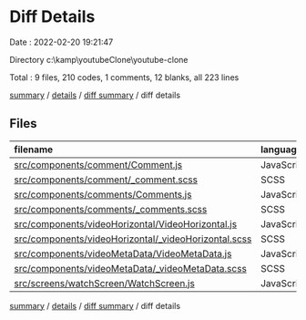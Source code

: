 # Diff Details

Date : 2022-02-20 19:21:47

Directory c:\kamp\youtubeClone\youtube-clone

Total : 9 files,  210 codes, 1 comments, 12 blanks, all 223 lines

[summary](results.md) / [details](details.md) / [diff summary](diff.md) / diff details

## Files
| filename | language | code | comment | blank | total |
| :--- | :--- | ---: | ---: | ---: | ---: |
| [src/components/comment/Comment.js](/src/components/comment/Comment.js) | JavaScript | 21 | 0 | 2 | 23 |
| [src/components/comment/_comment.scss](/src/components/comment/_comment.scss) | SCSS | 14 | 0 | 1 | 15 |
| [src/components/comments/Comments.js](/src/components/comments/Comments.js) | JavaScript | 29 | 1 | 0 | 30 |
| [src/components/comments/_comments.scss](/src/components/comments/_comments.scss) | SCSS | 25 | 0 | 0 | 25 |
| [src/components/videoHorizontal/VideoHorizontal.js](/src/components/videoHorizontal/VideoHorizontal.js) | JavaScript | 32 | 0 | 1 | 33 |
| [src/components/videoHorizontal/_videoHorizontal.scss](/src/components/videoHorizontal/_videoHorizontal.scss) | SCSS | 69 | 0 | 8 | 77 |
| [src/components/videoMetaData/VideoMetaData.js](/src/components/videoMetaData/VideoMetaData.js) | JavaScript | 14 | 0 | 0 | 14 |
| [src/components/videoMetaData/_videoMetaData.scss](/src/components/videoMetaData/_videoMetaData.scss) | SCSS | 12 | 0 | 0 | 12 |
| [src/screens/watchScreen/WatchScreen.js](/src/screens/watchScreen/WatchScreen.js) | JavaScript | -6 | 0 | 0 | -6 |

[summary](results.md) / [details](details.md) / [diff summary](diff.md) / diff details